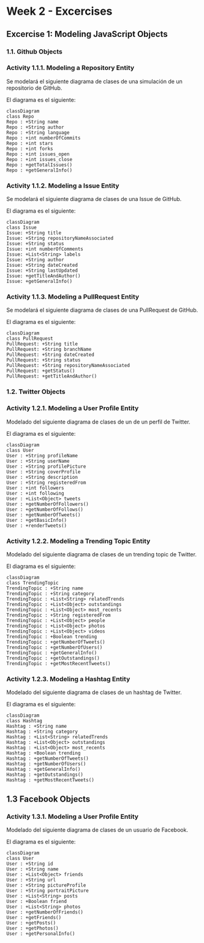 # Week 2 - Excercises

## Excercise 1: Modeling JavaScript Objects

### 1.1. **Github Objects**

### **Activity 1.1.1.** Modeling a Repository Entity

Se modelará el siguiente diagrama de clases de una simulación de un repositorio de GitHub.

El diagrama es el siguiente:

```mermaid
classDiagram
class Repo
Repo : +String name
Repo : +String author
Repo : +String language
Repo : +int numberOfCommits
Repo : +int stars
Repo : +int forks
Repo : +int issues_open
Repo : +int issues_close
Repo : +getTotalIssues()
Repo : +getGeneralInfo()
```

### **Activity 1.1.2.** Modeling a Issue Entity

Se modelará el siguiente diagrama de clases de una Issue de GitHub.

El diagrama es el siguiente:

```mermaid
classDiagram
class Issue
Issue: +String title
Issue: +String repositoryNameAssociated
Issue: +String status
Issue: +int numberOfComments
Issue: +List<String> labels
Issue: +String author
Issue: +String dateCreated
Issue: +String lastUpdated
Issue: +getTitleAndAuthor()
Issue: +getGeneralInfo()
```

### **Activity 1.1.3.** Modeling a PullRequest Entity

Se modelará el siguiente diagrama de clases de una PullRequest de GitHub.

El diagrama es el siguiente:

```mermaid
classDiagram
class PullRequest
PullRequest: +String title
PullRequest: +String branchName
PullRequest: +String dateCreated
PullRequest: +String status
PullRequest: +String repositoryNameAssociated
PullRequest: +getStatus()
PullRequest: +getTitleAndAuthor()
```

### 1.2. **Twitter Objects**

### **Activity 1.2.1.** Modeling a User Profile Entity

Modelado del siguiente diagrama de clases de un de un perfil de Twitter.

El diagrama es el siguiente:

```mermaid
classDiagram
class User
User : +String profileName
User : +String userName
User : +String profilePicture
User : +String coverProfile
User : +String description
User : +String registeredFrom
User : +int followers
User : +int following
User : +List<Object> tweets
User : +getNumberOfFollowers()
User : +getNumberOfFollows()
User : +getNumberOfTweets()
User : +getBasicInfo()
User : +renderTweets()
```

### **Activity 1.2.2.** Modeling a Trending Topic Entity

Modelado del siguiente diagrama de clases de un trending topic de Twitter.

El diagrama es el siguiente:

```mermaid
classDiagram
class TrendingTopic
TrendingTopic : +String name
TrendingTopic : +String category
TrendingTopic : +List<String> relatedTrends
TrendingTopic : +List<Object> outstandings
TrendingTopic : +List<Object> most_recents
TrendingTopic : +String registeredFrom
TrendingTopic : +List<Object> people
TrendingTopic : +List<Object> photos
TrendingTopic : +List<Object> videos
TrendingTopic : +Boolean trending
TrendingTopic : +getNumberOfTweets()
TrendingTopic : +getNumberOfUsers()
TrendingTopic : +getGeneralInfo()
TrendingTopic : +getOutstandings()
TrendingTopic : +getMostRecentTweets()
```

### **Activity 1.2.3.** Modeling a Hashtag Entity

Modelado del siguiente diagrama de clases de un hashtag de Twitter.

El diagrama es el siguiente:

```mermaid
classDiagram
class Hashtag
Hashtag : +String name
Hashtag : +String category
Hashtag : +List<String> relatedTrends
Hashtag : +List<Object> outstandings
Hashtag : +List<Object> most_recents
Hashtag : +Boolean trending
Hashtag : +getNumberOfTweets()
Hashtag : +getNumberOfUsers()
Hashtag : +getGeneralInfo()
Hashtag : +getOutstandings()
Hashtag : +getMostRecentTweets()
```

## 1.3 **Facebook Objects**

### **Activity 1.3.1.** Modeling a User Profile Entity

Modelado del siguiente diagrama de clases de un usuario de Facebook.

El diagrama es el siguiente:

```mermaid
classDiagram
class User
User : +String id
User : +String name
User : +List<Object> friends
User : +String url
User : +String pictureProfile
User : +String portraitPicture
User : +List<String> posts
User : +Boolean friend
User : +List<String> photos
User : +getNumberOfFriends()
User : +getFriends()
User : +getPosts()
User : +getPhotos()
User : +getPersonalInfo()
```